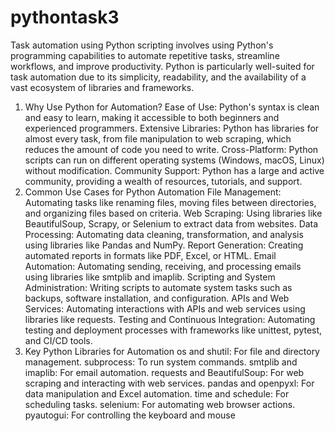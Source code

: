 # pythontask3

Task automation using Python scripting involves using Python's programming capabilities to automate repetitive tasks, streamline workflows, and improve productivity. Python is particularly well-suited for task automation due to its simplicity, readability, and the availability of a vast ecosystem of libraries and frameworks.

1. Why Use Python for Automation?
Ease of Use: Python's syntax is clean and easy to learn, making it accessible to both beginners and experienced programmers.
Extensive Libraries: Python has libraries for almost every task, from file manipulation to web scraping, which reduces the amount of code you need to write.
Cross-Platform: Python scripts can run on different operating systems (Windows, macOS, Linux) without modification.
Community Support: Python has a large and active community, providing a wealth of resources, tutorials, and support.
2. Common Use Cases for Python Automation
File Management: Automating tasks like renaming files, moving files between directories, and organizing files based on criteria.
Web Scraping: Using libraries like BeautifulSoup, Scrapy, or Selenium to extract data from websites.
Data Processing: Automating data cleaning, transformation, and analysis using libraries like Pandas and NumPy.
Report Generation: Creating automated reports in formats like PDF, Excel, or HTML.
Email Automation: Automating sending, receiving, and processing emails using libraries like smtplib and imaplib.
Scripting and System Administration: Writing scripts to automate system tasks such as backups, software installation, and configuration.
APIs and Web Services: Automating interactions with APIs and web services using libraries like requests.
Testing and Continuous Integration: Automating testing and deployment processes with frameworks like unittest, pytest, and CI/CD tools.
3. Key Python Libraries for Automation
os and shutil: For file and directory management.
subprocess: To run system commands.
smtplib and imaplib: For email automation.
requests and BeautifulSoup: For web scraping and interacting with web services.
pandas and openpyxl: For data manipulation and Excel automation.
time and schedule: For scheduling tasks.
selenium: For automating web browser actions.
pyautogui: For controlling the keyboard and mouse
